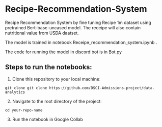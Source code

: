 # Recipe-Recommendation-System
Recipe Recommendation System by fine tuning Recipe 1m dataset using pretrained Bert-base-uncased model. The receipe will also contain nutritional value from USDA daatset. 

The model is trained in notebook Receipe_recommendation_system.ipynb .

The code for running the model in discord bot is in Bot.py

## Steps to run the notebooks: 

1. Clone this repository to your local machine:

```
git clone git clone https://github.com/DSCI-Admissions-project/data-analytics 
``` 

2. Navigate to the root directory of the project:
```
cd your-repo-name
```

3. Run the notebook in Google Collab
```


